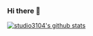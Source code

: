 ### Hi there 👋

[![studio3104's github stats](https://github-readme-stats.vercel.app/api?username=studio3104&show_icons=true&theme=dracula&count_private=true)](https://camo.githubusercontent.com/d9bcbbcc070a845ef7858455d87259761182c28fcb57af8b74723e372a56d0f4/68747470733a2f2f6769746875622d726561646d652d73746174732e76657263656c2e6170702f6170693f757365726e616d653d73747564696f333130342673686f775f69636f6e733d74727565267468656d653d64726163756c61)
